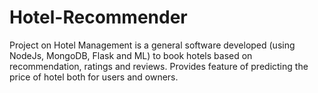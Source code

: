 # Hotel-Recommender
Project on Hotel Management is a general software developed (using NodeJs, MongoDB, Flask and ML) to book hotels based on recommendation, ratings and reviews. Provides feature of predicting the price of hotel both for users and owners.
